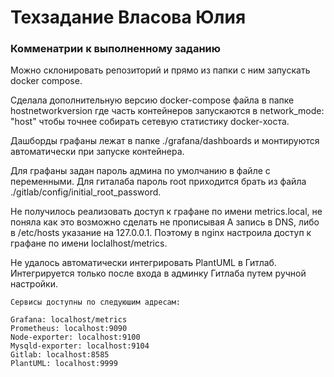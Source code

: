 # Техзадание Власова Юлия

### Комменатрии к выполненному заданию

Можно склонировать репозиторий и прямо из папки с ним запускать docker compose.

Сделала дополнительную версию docker-compose файла в папке hostnetworkversion где часть контейнеров запускаются в network_mode: "host" чтобы точнее собирать сетевую статистику docker-хоста.

Дашборды графаны лежат в папке ./grafana/dashboards и монтируются автоматически при запуске контейнера. 

Для графаны задан пароль админа по умолчанию в файле с переменными. Для гиталаба пароль root приходится брать из файла ./gitlab/config/initial_root_password.

Не получилось реализовать доступ к графане по имени metrics.local, не поняла как это возможно сделать не прописывая А запись в DNS, либо в /etc/hosts указание на 127.0.0.1. Поэтому в nginx настроила доступ к графане по имени loclalhost/metrics.

Не удалось автоматически интегрировать PlantUML в Гитлаб. Интегрируется только после входа в админку Гитлаба путем ручной настройки.


```
Сервисы доступны по следуюшим адресам:

Grafana: localhost/metrics
Prometheus: localhost:9090
Node-exporter: localhost:9100
Mysqld-exporter: localhost:9104
Gitlab: localhost:8585
PlantUML: localhost:9999
```



